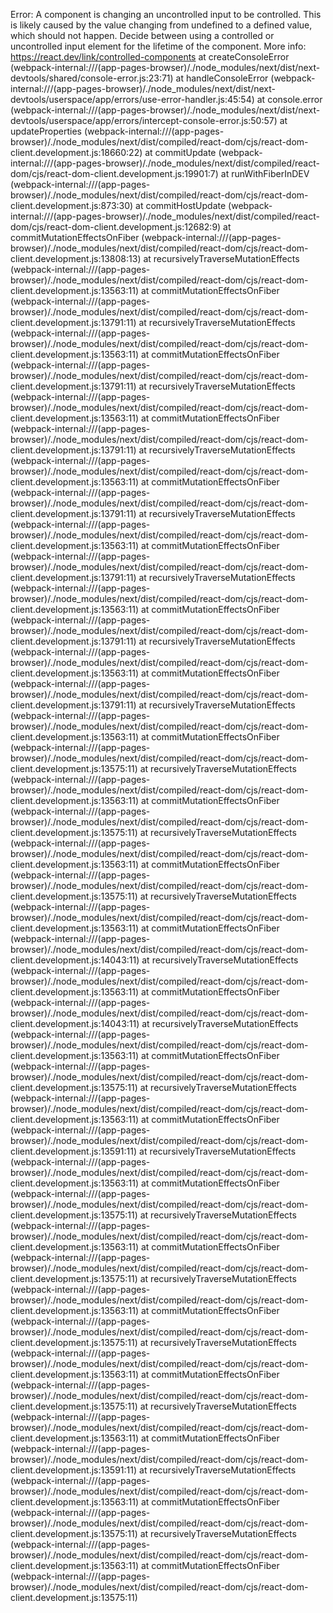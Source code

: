Error: A component is changing an uncontrolled input to be controlled. This is likely caused by the value changing from undefined to a defined value, which should not happen. Decide between using a controlled or uncontrolled input element for the lifetime of the component. More info: https://react.dev/link/controlled-components
    at createConsoleError (webpack-internal:///(app-pages-browser)/./node_modules/next/dist/next-devtools/shared/console-error.js:23:71)
    at handleConsoleError (webpack-internal:///(app-pages-browser)/./node_modules/next/dist/next-devtools/userspace/app/errors/use-error-handler.js:45:54)
    at console.error (webpack-internal:///(app-pages-browser)/./node_modules/next/dist/next-devtools/userspace/app/errors/intercept-console-error.js:50:57)
    at updateProperties (webpack-internal:///(app-pages-browser)/./node_modules/next/dist/compiled/react-dom/cjs/react-dom-client.development.js:18660:22)
    at commitUpdate (webpack-internal:///(app-pages-browser)/./node_modules/next/dist/compiled/react-dom/cjs/react-dom-client.development.js:19901:7)
    at runWithFiberInDEV (webpack-internal:///(app-pages-browser)/./node_modules/next/dist/compiled/react-dom/cjs/react-dom-client.development.js:873:30)
    at commitHostUpdate (webpack-internal:///(app-pages-browser)/./node_modules/next/dist/compiled/react-dom/cjs/react-dom-client.development.js:12682:9)
    at commitMutationEffectsOnFiber (webpack-internal:///(app-pages-browser)/./node_modules/next/dist/compiled/react-dom/cjs/react-dom-client.development.js:13808:13)
    at recursivelyTraverseMutationEffects (webpack-internal:///(app-pages-browser)/./node_modules/next/dist/compiled/react-dom/cjs/react-dom-client.development.js:13563:11)
    at commitMutationEffectsOnFiber (webpack-internal:///(app-pages-browser)/./node_modules/next/dist/compiled/react-dom/cjs/react-dom-client.development.js:13791:11)
    at recursivelyTraverseMutationEffects (webpack-internal:///(app-pages-browser)/./node_modules/next/dist/compiled/react-dom/cjs/react-dom-client.development.js:13563:11)
    at commitMutationEffectsOnFiber (webpack-internal:///(app-pages-browser)/./node_modules/next/dist/compiled/react-dom/cjs/react-dom-client.development.js:13791:11)
    at recursivelyTraverseMutationEffects (webpack-internal:///(app-pages-browser)/./node_modules/next/dist/compiled/react-dom/cjs/react-dom-client.development.js:13563:11)
    at commitMutationEffectsOnFiber (webpack-internal:///(app-pages-browser)/./node_modules/next/dist/compiled/react-dom/cjs/react-dom-client.development.js:13791:11)
    at recursivelyTraverseMutationEffects (webpack-internal:///(app-pages-browser)/./node_modules/next/dist/compiled/react-dom/cjs/react-dom-client.development.js:13563:11)
    at commitMutationEffectsOnFiber (webpack-internal:///(app-pages-browser)/./node_modules/next/dist/compiled/react-dom/cjs/react-dom-client.development.js:13791:11)
    at recursivelyTraverseMutationEffects (webpack-internal:///(app-pages-browser)/./node_modules/next/dist/compiled/react-dom/cjs/react-dom-client.development.js:13563:11)
    at commitMutationEffectsOnFiber (webpack-internal:///(app-pages-browser)/./node_modules/next/dist/compiled/react-dom/cjs/react-dom-client.development.js:13791:11)
    at recursivelyTraverseMutationEffects (webpack-internal:///(app-pages-browser)/./node_modules/next/dist/compiled/react-dom/cjs/react-dom-client.development.js:13563:11)
    at commitMutationEffectsOnFiber (webpack-internal:///(app-pages-browser)/./node_modules/next/dist/compiled/react-dom/cjs/react-dom-client.development.js:13791:11)
    at recursivelyTraverseMutationEffects (webpack-internal:///(app-pages-browser)/./node_modules/next/dist/compiled/react-dom/cjs/react-dom-client.development.js:13563:11)
    at commitMutationEffectsOnFiber (webpack-internal:///(app-pages-browser)/./node_modules/next/dist/compiled/react-dom/cjs/react-dom-client.development.js:13791:11)
    at recursivelyTraverseMutationEffects (webpack-internal:///(app-pages-browser)/./node_modules/next/dist/compiled/react-dom/cjs/react-dom-client.development.js:13563:11)
    at commitMutationEffectsOnFiber (webpack-internal:///(app-pages-browser)/./node_modules/next/dist/compiled/react-dom/cjs/react-dom-client.development.js:13575:11)
    at recursivelyTraverseMutationEffects (webpack-internal:///(app-pages-browser)/./node_modules/next/dist/compiled/react-dom/cjs/react-dom-client.development.js:13563:11)
    at commitMutationEffectsOnFiber (webpack-internal:///(app-pages-browser)/./node_modules/next/dist/compiled/react-dom/cjs/react-dom-client.development.js:13575:11)
    at recursivelyTraverseMutationEffects (webpack-internal:///(app-pages-browser)/./node_modules/next/dist/compiled/react-dom/cjs/react-dom-client.development.js:13563:11)
    at commitMutationEffectsOnFiber (webpack-internal:///(app-pages-browser)/./node_modules/next/dist/compiled/react-dom/cjs/react-dom-client.development.js:13575:11)
    at recursivelyTraverseMutationEffects (webpack-internal:///(app-pages-browser)/./node_modules/next/dist/compiled/react-dom/cjs/react-dom-client.development.js:13563:11)
    at commitMutationEffectsOnFiber (webpack-internal:///(app-pages-browser)/./node_modules/next/dist/compiled/react-dom/cjs/react-dom-client.development.js:14043:11)
    at recursivelyTraverseMutationEffects (webpack-internal:///(app-pages-browser)/./node_modules/next/dist/compiled/react-dom/cjs/react-dom-client.development.js:13563:11)
    at commitMutationEffectsOnFiber (webpack-internal:///(app-pages-browser)/./node_modules/next/dist/compiled/react-dom/cjs/react-dom-client.development.js:14043:11)
    at recursivelyTraverseMutationEffects (webpack-internal:///(app-pages-browser)/./node_modules/next/dist/compiled/react-dom/cjs/react-dom-client.development.js:13563:11)
    at commitMutationEffectsOnFiber (webpack-internal:///(app-pages-browser)/./node_modules/next/dist/compiled/react-dom/cjs/react-dom-client.development.js:13575:11)
    at recursivelyTraverseMutationEffects (webpack-internal:///(app-pages-browser)/./node_modules/next/dist/compiled/react-dom/cjs/react-dom-client.development.js:13563:11)
    at commitMutationEffectsOnFiber (webpack-internal:///(app-pages-browser)/./node_modules/next/dist/compiled/react-dom/cjs/react-dom-client.development.js:13591:11)
    at recursivelyTraverseMutationEffects (webpack-internal:///(app-pages-browser)/./node_modules/next/dist/compiled/react-dom/cjs/react-dom-client.development.js:13563:11)
    at commitMutationEffectsOnFiber (webpack-internal:///(app-pages-browser)/./node_modules/next/dist/compiled/react-dom/cjs/react-dom-client.development.js:13575:11)
    at recursivelyTraverseMutationEffects (webpack-internal:///(app-pages-browser)/./node_modules/next/dist/compiled/react-dom/cjs/react-dom-client.development.js:13563:11)
    at commitMutationEffectsOnFiber (webpack-internal:///(app-pages-browser)/./node_modules/next/dist/compiled/react-dom/cjs/react-dom-client.development.js:13575:11)
    at recursivelyTraverseMutationEffects (webpack-internal:///(app-pages-browser)/./node_modules/next/dist/compiled/react-dom/cjs/react-dom-client.development.js:13563:11)
    at commitMutationEffectsOnFiber (webpack-internal:///(app-pages-browser)/./node_modules/next/dist/compiled/react-dom/cjs/react-dom-client.development.js:13575:11)
    at recursivelyTraverseMutationEffects (webpack-internal:///(app-pages-browser)/./node_modules/next/dist/compiled/react-dom/cjs/react-dom-client.development.js:13563:11)
    at commitMutationEffectsOnFiber (webpack-internal:///(app-pages-browser)/./node_modules/next/dist/compiled/react-dom/cjs/react-dom-client.development.js:13575:11)
    at recursivelyTraverseMutationEffects (webpack-internal:///(app-pages-browser)/./node_modules/next/dist/compiled/react-dom/cjs/react-dom-client.development.js:13563:11)
    at commitMutationEffectsOnFiber (webpack-internal:///(app-pages-browser)/./node_modules/next/dist/compiled/react-dom/cjs/react-dom-client.development.js:13591:11)
    at recursivelyTraverseMutationEffects (webpack-internal:///(app-pages-browser)/./node_modules/next/dist/compiled/react-dom/cjs/react-dom-client.development.js:13563:11)
    at commitMutationEffectsOnFiber (webpack-internal:///(app-pages-browser)/./node_modules/next/dist/compiled/react-dom/cjs/react-dom-client.development.js:13575:11)
    at recursivelyTraverseMutationEffects (webpack-internal:///(app-pages-browser)/./node_modules/next/dist/compiled/react-dom/cjs/react-dom-client.development.js:13563:11)
    at commitMutationEffectsOnFiber (webpack-internal:///(app-pages-browser)/./node_modules/next/dist/compiled/react-dom/cjs/react-dom-client.development.js:13575:11)
	
	